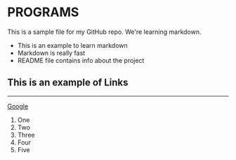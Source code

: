 # PROGRAMS

This is a sample file for my GitHub repo. We're learning markdown.

* This is an example to learn markdown
* Markdown is really fast
* README file contains info about the project

## This is an example of Links
***
[Google](https://www.google.com)

1. One
2. Two
3. Three
4. Four
5. Five
